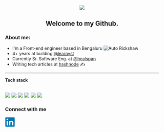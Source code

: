 <div align="center"><img src="https://media.giphy.com/media/xT3i1acWS2AQRKHgZi/giphy.gif?cid=ecf05e476alxeowvj8b4uqq9736lj0rojddc2jnkbawboo75&ep=v1_gifs_search&rid=giphy.gif&ct=g" width="200" /></div>

<h2 align="center">Welcome to my Github.</h2>

### About me:

* I'm a Front-end engineer based in Bengaluru <img src="https://raw.githubusercontent.com/Tarikul-Islam-Anik/Animated-Fluent-Emojis/master/Emojis/Travel%20and%20places/Auto%20Rickshaw.png" alt="Auto Rickshaw" width="25" />
* 4+ years at building [@learnyst](https://github.com/learnyst)
* Currently Sr. Software Eng. at [@healspan](https://github.com/healspan)
* Writing tech articles at [hashnode](https://gzamann.hashnode.dev/) ✍
-----------
**Tech stack**

<img src="https://img.shields.io/badge/javascript-%23323330.svg?style=for-the-badge&logo=javascript&logoColor=%23F7DF1E" height="20" /> <img src="https://img.shields.io/badge/TypeScript-007ACC?style=for-the-badge&logo=typescript&logoColor=white" height="20" /> <img src="https://img.shields.io/badge/React-20232A?style=for-the-badge&logo=react&logoColor=61DAFB" height="20" /> <img src="https://img.shields.io/badge/Redux-593D88?style=for-the-badge&logo=redux&logoColor=white" height="20" /> <img src="https://img.shields.io/badge/css3-%231572B6.svg?style=for-the-badge&logo=css3&logoColor=white" height="20" /> <img src="https://img.shields.io/badge/-GraphQL-E10098?style=for-the-badge&logo=graphql&logoColor=white" height="20" />
----------
### Connect with me
<a href="https://www.linkedin.com/in/gzamann">
  <img height="32" width="32" src="https://github.com/devicons/devicon/blob/master/icons/linkedin/linkedin-original.svg" />
</a>

